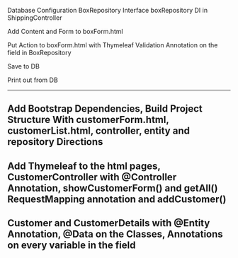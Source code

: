
Database Configuration
BoxRepository Interface
boxRepository DI in ShippingController

Add Content and Form to boxForm.html 

Put Action to boxForm.html with Thymeleaf
Validation Annotation on the field in BoxRepository

Save to DB 

Print out from DB

---------------------------------------------------------------
Add Bootstrap Dependencies, Build Project Structure With
customerForm.html, customerList.html, controller, entity and 
repository Directions
---------------------------------------------------------------
Add Thymeleaf to the html pages, CustomerController with 
@Controller Annotation, showCustomerForm() and getAll()
RequestMapping annotation and addCustomer()
---------------------------------------------------------------
Customer and CustomerDetails with @Entity Annotation, 
@Data on the Classes, Annotations on every variable in 
the field
---------------------------------------------------------------




